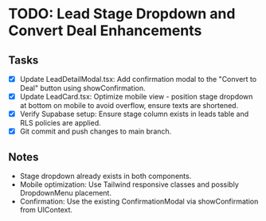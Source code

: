 # TODO: Lead Stage Dropdown and Convert Deal Enhancements

## Tasks
- [x] Update LeadDetailModal.tsx: Add confirmation modal to the "Convert to Deal" button using showConfirmation.
- [x] Update LeadCard.tsx: Optimize mobile view - position stage dropdown at bottom on mobile to avoid overflow, ensure texts are shortened.
- [x] Verify Supabase setup: Ensure stage column exists in leads table and RLS policies are applied.
- [x] Git commit and push changes to main branch.

## Notes
- Stage dropdown already exists in both components.
- Mobile optimization: Use Tailwind responsive classes and possibly DropdownMenu placement.
- Confirmation: Use the existing ConfirmationModal via showConfirmation from UIContext.

